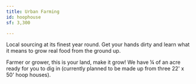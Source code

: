 ```yaml
---
title: Urban Farming
id: hoophouse
sf: 3,300

---
```


Local sourcing at its finest year round. Get your hands dirty and learn what it means to grow real food from the ground up.

Farmer or grower, this is your land, make it grow! We have ¼ of an acre ready for you to dig in (currently planned to be made up from three 22' x 50' hoop houses).
